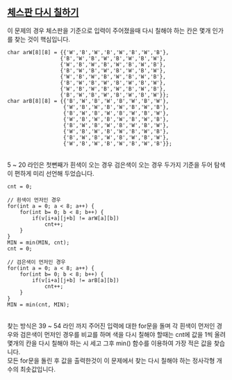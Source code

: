 [체스판 다시 칠하기](https://www.acmicpc.net/problem/1018)
-------------------------------------
이 문제의 경우 체스판을 기준으로 입력이 주어졌을때 다시 칠해야 하는 칸은 몇개 인가를 찾는 것이 핵심입니다. <br>
```
char arW[8][8] = {{'W','B','W','B','W','B','W','B'},
                 {'B','W','B','W','B','W','B','W'},
                 {'W','B','W','B','W','B','W','B'},
                 {'B','W','B','W','B','W','B','W'},
                 {'W','B','W','B','W','B','W','B'},
                 {'B','W','B','W','B','W','B','W'},
                 {'W','B','W','B','W','B','W','B'},
                 {'B','W','B','W','B','W','B','W'}};
char arB[8][8] = {{'B','W','B','W','B','W','B','W'},
                  {'W','B','W','B','W','B','W','B'},
                  {'B','W','B','W','B','W','B','W'},
                  {'W','B','W','B','W','B','W','B'},
                  {'B','W','B','W','B','W','B','W'},
                  {'W','B','W','B','W','B','W','B'},
                  {'B','W','B','W','B','W','B','W'},
                  {'W','B','W','B','W','B','W','B'}};
```
<br>
5 ~ 20 라인은 첫뻔째가 흰색이 오는 경우 검은색이 오는 경우 두가지 기준을 두어 탐색이 편하게 미리 선언해 두었습니다.

<br>

```
cnt = 0;

// 흰색이 먼저인 경우
for(int a = 0; a < 8; a++) {
    for(int b= 0; b < 8; b++) {
        if(v[i+a][j+b] != arW[a][b])
            cnt++;
    }
}
MIN = min(MIN, cnt);
cnt = 0;

// 검은색이 먼저인 경우
for(int a = 0; a < 8; a++) {
    for(int b= 0; b < 8; b++) {
        if(v[i+a][j+b] != arB[a][b])
            cnt++;
    }
}
MIN = min(cnt, MIN);
```

<br>
찾는 방식은 39 ~ 54 라인 까지 주어진 입력에 대한 for문을 돌며 각 흰색이 먼저인 경우와 검은색이 먼저인 경우를 비교를 하며 색을 다시 칠해야 할때는 cnt에 값을 1씩 올려 몇개의 칸을 다시 칠해야 하는 시 세고 그후 min() 함수를 이용하여 가장 적은 값을 찾습니다.
<br>
모든 for문을 돌린 후 값을 출력한것이 이 문제에서 찾는 다시 칠해야 하는 정사각형 개수의 최솟값입니다.